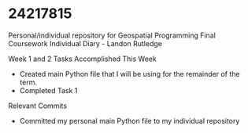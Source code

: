 # 24217815
Personal/individual repository for Geospatial Programming Final Coursework
Individual Diary - Landon Rutledge

Week 1 and 2
Tasks Accomplished This Week
- Created main Python file that I will be using for the remainder of the term.
- Completed Task 1 

Relevant Commits
- Committed my personal main Python file to my individual repository
